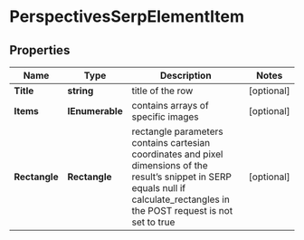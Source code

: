 # PerspectivesSerpElementItem


## Properties

| Name | Type | Description | Notes |
|------------ | ------------- | ------------- | -------------|
**Title** | **string** | title of the row |[optional]|
**Items** | **IEnumerable<PerspectivesElement>** | contains arrays of specific images |[optional]|
**Rectangle** | **Rectangle** | rectangle parameters<br>contains cartesian coordinates and pixel dimensions of the result’s snippet in SERP<br>equals null if calculate_rectangles in the POST request is not set to true |[optional]|